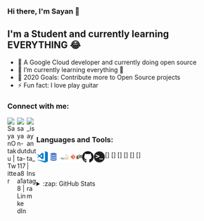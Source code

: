 ### Hi there, I'm Sayan  👋

## I'm a Student and currently learning EVERYTHING 😂

- 🔭 A Google Cloud developer and currently doing open source
- 🌱 I’m currently learning everything 🤣
- 🥅 2020 Goals: Contribute more to Open Source projects
- ⚡ Fun fact: I love play guitar 

### Connect with me:

[<img align="left" alt="SayanOtaku | Twitter" width="22px" src="https://cdn.jsdelivr.net/npm/simple-icons@v3/icons/twitter.svg" />][twitter]
[<img align="left" alt="sayan-dutta-117a8a1a8 | LinkedIn" width="22px" src="https://cdn.jsdelivr.net/npm/simple-icons@v3/icons/linkedin.svg" />][linkedin]
[<img align="left" alt="_isayandutta_ | Instagram" width="22px" src="https://cdn.jsdelivr.net/npm/simple-icons@v3/icons/instagram.svg" />][instagram]

<br />

### Languages and Tools:

[<img align="left" alt="Visual Studio Code" width="26px" src="https://raw.githubusercontent.com/github/explore/80688e429a7d4ef2fca1e82350fe8e3517d3494d/topics/visual-studio-code/visual-studio-code.png" />]
[<img align="left" alt="SQL" width="26px" src="https://raw.githubusercontent.com/github/explore/80688e429a7d4ef2fca1e82350fe8e3517d3494d/topics/sql/sql.png" />]
[<img align="left" alt="MySQL" width="26px" src="https://raw.githubusercontent.com/github/explore/80688e429a7d4ef2fca1e82350fe8e3517d3494d/topics/mysql/mysql.png" />]
[<img align="left" alt="Git" width="26px" src="https://raw.githubusercontent.com/github/explore/80688e429a7d4ef2fca1e82350fe8e3517d3494d/topics/git/git.png" />]
[<img align="left" alt="GitHub" width="26px" src="https://raw.githubusercontent.com/github/explore/78df643247d429f6cc873026c0622819ad797942/topics/github/github.png" />]
[<img align="left" alt="Terminal" width="26px" src="https://raw.githubusercontent.com/github/explore/80688e429a7d4ef2fca1e82350fe8e3517d3494d/topics/terminal/terminal.png" />]

<br />
<br />



<details>
  <summary>:zap: GitHub Stats</summary>

  <img align="left" alt="Sayan's GitHub Stats" src="https://github-readme-stats.sayand0122.vercel.app/api?username=codeSTACKr&show_icons=true&hide_border=true" />

</details>

[twitter]: https://twitter.com/SayanOtaku
[instagram]: https://www.instagram.com/_isayandutta_/
[linkedin]: https://www.linkedin.com/in/sayan-dutta-117a8a1a8/
